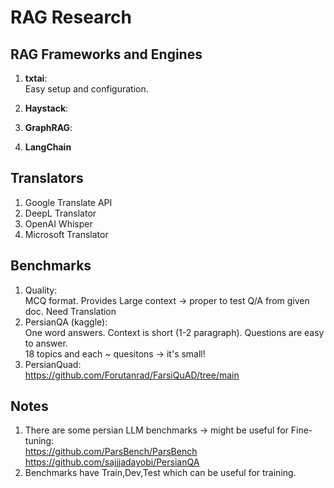 # RAG Research

## RAG Frameworks and Engines
1. **txtai**: \
   Easy setup and configuration.
2. **Haystack**: 
   
3. **GraphRAG**: 
4. **LangChain** 

## Translators
1. Google Translate API
2. DeepL Translator
3. OpenAI Whisper
4. Microsoft Translator

## Benchmarks
1. Quality: \
   MCQ format.
   Provides Large context -> proper to test Q/A from given doc.
   Need Translation
2. PersianQA (kaggle): \
   One word answers. Context is short (1-2 paragraph). Questions are easy to answer. \
   18 topics and each ~ quesitons -> it's small!
3.  PersianQuad: \
   https://github.com/Forutanrad/FarsiQuAD/tree/main


## Notes
1. There are some persian LLM benchmarks -> might be useful for Fine-tuning: \
   https://github.com/ParsBench/ParsBench \
   https://github.com/sajjjadayobi/PersianQA
2. Benchmarks have Train,Dev,Test which can be useful for training.
